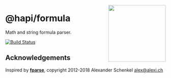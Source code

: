 <a href="http://hapijs.com"><img src="https://raw.githubusercontent.com/hapijs/assets/master/images/family.png" width="180px" align="right" /></a>

# @hapi/formula

Math and string formula parser.

[![Build Status](https://travis-ci.org/hapijs/formula.svg?branch=master)](https://travis-ci.org/hapijs/formula)

## Acknowledgements

Inspired by [**fparse**](https://github.com/bylexus/fparse), copyright 2012-2018 Alexander Schenkel <alex@alexi.ch>
